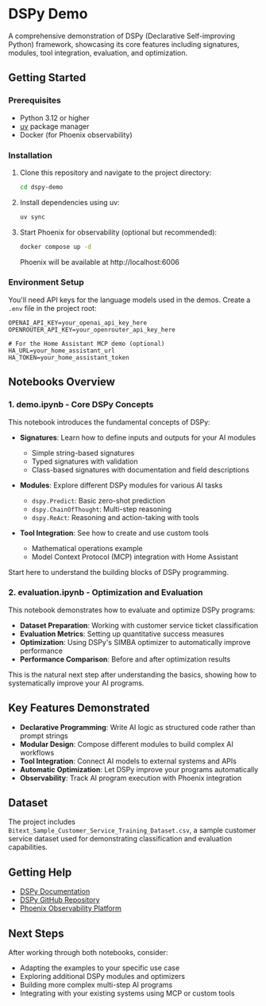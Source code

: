 # DSPy Demo

A comprehensive demonstration of DSPy (Declarative Self-improving Python) framework, showcasing its core features including signatures, modules, tool integration, evaluation, and optimization.

## Getting Started

### Prerequisites

- Python 3.12 or higher
- [uv](https://docs.astral.sh/uv/) package manager
- Docker (for Phoenix observability)

### Installation

1. Clone this repository and navigate to the project directory:
   ```bash
   cd dspy-demo
   ```

2. Install dependencies using uv:
   ```bash
   uv sync
   ```

3. Start Phoenix for observability (optional but recommended):
   ```bash
   docker compose up -d
   ```
   Phoenix will be available at http://localhost:6006

### Environment Setup

You'll need API keys for the language models used in the demos. Create a `.env` file in the project root:

```env
OPENAI_API_KEY=your_openai_api_key_here
OPENROUTER_API_KEY=your_openrouter_api_key_here

# For the Home Assistant MCP demo (optional)
HA_URL=your_home_assistant_url
HA_TOKEN=your_home_assistant_token
```

## Notebooks Overview

### 1. demo.ipynb - Core DSPy Concepts

This notebook introduces the fundamental concepts of DSPy:

- **Signatures**: Learn how to define inputs and outputs for your AI modules
  - Simple string-based signatures
  - Typed signatures with validation
  - Class-based signatures with documentation and field descriptions

- **Modules**: Explore different DSPy modules for various AI tasks
  - `dspy.Predict`: Basic zero-shot prediction
  - `dspy.ChainOfThought`: Multi-step reasoning
  - `dspy.ReAct`: Reasoning and action-taking with tools

- **Tool Integration**: See how to create and use custom tools
  - Mathematical operations example
  - Model Context Protocol (MCP) integration with Home Assistant

Start here to understand the building blocks of DSPy programming.

### 2. evaluation.ipynb - Optimization and Evaluation

This notebook demonstrates how to evaluate and optimize DSPy programs:

- **Dataset Preparation**: Working with customer service ticket classification
- **Evaluation Metrics**: Setting up quantitative success measures
- **Optimization**: Using DSPy's SIMBA optimizer to automatically improve performance
- **Performance Comparison**: Before and after optimization results

This is the natural next step after understanding the basics, showing how to systematically improve your AI programs.

## Key Features Demonstrated

- **Declarative Programming**: Write AI logic as structured code rather than prompt strings
- **Modular Design**: Compose different modules to build complex AI workflows
- **Tool Integration**: Connect AI models to external systems and APIs
- **Automatic Optimization**: Let DSPy improve your programs automatically
- **Observability**: Track AI program execution with Phoenix integration

## Dataset

The project includes `Bitext_Sample_Customer_Service_Training_Dataset.csv`, a sample customer service dataset used for demonstrating classification and evaluation capabilities.

## Getting Help

- [DSPy Documentation](https://dspy.ai/)
- [DSPy GitHub Repository](https://github.com/stanfordnlp/dspy)
- [Phoenix Observability Platform](https://phoenix.arize.com/)

## Next Steps

After working through both notebooks, consider:
- Adapting the examples to your specific use case
- Exploring additional DSPy modules and optimizers
- Building more complex multi-step AI programs
- Integrating with your existing systems using MCP or custom tools
